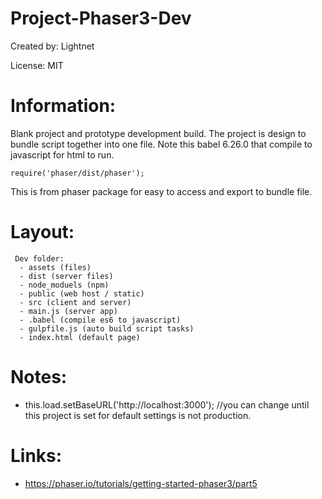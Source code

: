 # Project-Phaser3-Dev

Created by: Lightnet

License: MIT

# Information:
 Blank project and prototype development build. The project is design to bundle script together into one file. Note this babel 6.26.0 that compile to javascript for html to run.

```
require('phaser/dist/phaser');

```
This is from phaser package for easy to access and export to bundle file.

# Layout:
```
 Dev folder:
  - assets (files)
  - dist (server files)
  - node_moduels (npm)
  - public (web host / static)
  - src (client and server)
  - main.js (server app)
  - .babel (compile es6 to javascript)
  - gulpfile.js (auto build script tasks)
  - index.html (default page)
```

# Notes:
 * this.load.setBaseURL('http://localhost:3000'); //you can change until this project is set for default settings is not production.

# Links:
 * https://phaser.io/tutorials/getting-started-phaser3/part5